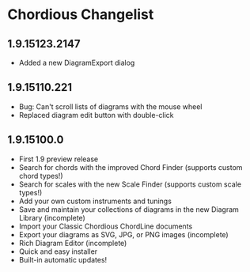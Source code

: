 # Chordious Changelist #

## 1.9.15123.2147 ##
* Added a new DiagramExport dialog

## 1.9.15110.221 ##

* Bug: Can't scroll lists of diagrams with the mouse wheel
* Replaced diagram edit button with double-click

## 1.9.15100.0 ##

* First 1.9 preview release
* Search for chords with the improved Chord Finder (supports custom chord types!)
* Search for scales with the new Scale Finder (supports custom scale types!)
* Add your own custom instruments and tunings
* Save and maintain your collections of diagrams in the new Diagram Library (incomplete)
* Import your Classic Chordious ChordLine documents
* Export your diagrams as SVG, JPG, or PNG images (incomplete)
* Rich Diagram Editor (incomplete)
* Quick and easy installer
* Built-in automatic updates!
